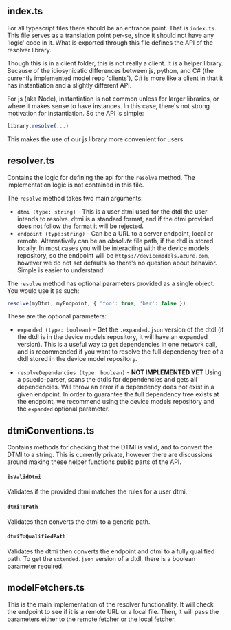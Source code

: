 ## index.ts

For all typescript files there should be an entrance point. That is `index.ts`. This file serves as a translation point per-se, since it should not have any 'logic' code in it. What is exported through this file defines the API of the resolver library.

Though this is in a client folder, this is not really a client. It is a helper library. Because of the idiosynicatic differences between js, python, and C# (the currently implemented model repo 'clients'), C# is more like a client in that it has instantiation and a slightly different API.

For js (aka Node), instantiation is not common unless for larger libraries, or where it makes sense to have instances. In this case, there's not strong motivation for instantiation. So the API is simple:

```js
library.resolve(...)
```

This makes the use of our js library more convenient for users.

## resolver.ts

Contains the logic for defining the api for the `resolve` method. The implementation logic is not contained in this file.

The `resolve` method takes two main arguments:

 - `dtmi (type: string)` - This is a user dtmi used for the dtdl the user intends to resolve. dtmi is a standard format, and if the dtmi provided does not follow the format it will be rejected.
 - `endpoint (type:string)` - Can be a URL to a server endpoint, local or remote. Alternatively can be an *absolute* file path, if the dtdl is stored locally. In most cases you will be interacting with the device models repository, so the endpoint will be `https://devicemodels.azure.com`, however we do not set defaults so there's no question about behavior. Simple is easier to understand!

The `resolve` method has optional parameters provided as a single object. You would use it as such:

```js
resolve(myDtmi, myEndpoint, { 'foo': true, 'bar': false })
```

These are the optional parameters:

- `expanded (type: boolean)` - Get the `.expanded.json` version of the dtdl (if the dtdl is in the device models repository, it will have an expanded version). This is a useful way to get dependencies in one network call, and is recommended if you want to resolve the full dependency tree of a dtdl stored in the device model repository.

- `resolveDependencies (type: boolean)` - **NOT IMPLEMENTED YET** Using a psuedo-parser, scans the dtdls for dependencies and gets all dependencies. Will throw an error if a dependency does not exist in a given endpoint. In order to guarantee the full dependency tree exists at the endpoint, we recommend using the device models repository and the `expanded` optional parameter.

## dtmiConventions.ts

Contains methods for checking that the DTMI is valid, and to convert the DTMI to a string. This is currently private, however there are discussions around making these helper functions public parts of the API.

#### `isValidDtmi`

Validates if the provided dtmi matches the rules for a user dtmi.

#### `dtmiToPath`

Validates then converts the dtmi to a generic path.

#### `dtmiToQualifiedPath`

Validates the dtmi then converts the endpoint and dtmi to a fully qualified path. To get the `extended.json` version of a dtdl, there is a boolean parameter required.


## modelFetchers.ts

This is the main implementation of the resolver functionality. It will check the endpoint to see if it is a remote URL or a local file. Then, it will pass the parameters either to the remote fetcher or the local fetcher.